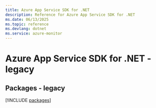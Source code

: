 ```yaml
---
title: Azure App Service SDK for .NET
description: Reference for Azure App Service SDK for .NET
ms.date: 06/13/2025
ms.topic: reference
ms.devlang: dotnet
ms.service: azure-monitor
---
```

# Azure App Service SDK for .NET - legacy
## Packages - legacy
[!INCLUDE [packages](app-service-index.md)]